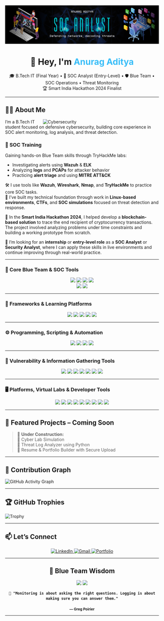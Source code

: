 <!-- Header / Banner -->
![logo](https://github.com/Acelake123/Acelake123/blob/main/Github_Banner.png)
<!-- 👨‍💻 Profile Banner / Heading -->
<h1 align="center">👋 Hey, I'm <span style="color:#38bdf8">Anurag Aditya</span></h1>
<p align="center">
🎓 B.Tech IT (Final Year) • 🔐 SOC Analyst (Entry-Level) • 🛡️ Blue Team • SOC Operations • Threat Monitoring<br/>
🏆 Smart India Hackathon 2024 Finalist  
</p>

---

## 🧑‍💻 About Me

<img align="right" alt="Cybersecurity" width="380" src="https://www.lambdatest.com/resources/images/news24.gif"/>

I’m a B.Tech IT student focused on defensive cybersecurity, building core experience in SOC alert monitoring, log analysis, and threat detection.

### 🧪 SOC Training

Gaining hands-on Blue Team skills through TryHackMe labs:

- Investigating alerts using **Wazuh** & **ELK**  
- Analyzing **logs** and **PCAPs** for attacker behavior  
- Practicing **alert triage** and using **MITRE ATT&CK**  

🛠️ I use tools like **Wazuh**, **Wireshark**, **Nmap**, and **TryHackMe** to practice core SOC tasks.  
🐧 I’ve built my technical foundation through work in **Linux-based environments**, **CTFs**, and **SOC simulations** focused on threat detection and response.

🚀 In the **Smart India Hackathon 2024**, I helped develop a **blockchain-based solution** to trace the end recipient of cryptocurrency transactions. The project involved analyzing problems under time constraints and building a working prototype from scratch.

🎯 I’m looking for an **internship** or **entry-level role** as a **SOC Analyst** or **Security Analyst**, where I can apply these skills in live environments and continue improving through real-world practice.

---

### 🧠 Core Blue Team & SOC Tools
<p align="center">
  <img src="https://img.shields.io/badge/Wazuh-SIEM-007ACC?style=for-the-badge&logo=wazuh&logoColor=white"/>
  <img src="https://img.shields.io/badge/Wireshark-Packet%20Sniffer-1679A7?style=for-the-badge&logo=wireshark&logoColor=white"/>
  <img src="https://img.shields.io/badge/Nmap-Network%20Scanner-004C99?style=for-the-badge"/>
  <img src="https://img.shields.io/badge/Zeek-Network%20Monitor-6e40c9?style=for-the-badge"/><br/>
  <img src="https://img.shields.io/badge/Suricata-IDS%2FIPS-f44336?style=for-the-badge"/>
  <img src="https://img.shields.io/badge/Elastic_Stack-Log%20Analytics-005571?style=for-the-badge&logo=elastic&logoColor=white"/>
</p>

---

### 🧰 Frameworks & Learning Platforms
<p align="center">
  <img src="https://img.shields.io/badge/MITRE_ATT%26CK-Framework-FF5733?style=for-the-badge"/>
  <img src="https://img.shields.io/badge/TryHackMe-Cybersecurity%20Labs-000000?style=for-the-badge&logo=tryhackme&logoColor=red"/>
  <img src="https://img.shields.io/badge/Blue%20Team%20Labs%20Online-Practical%20SOC%20Scenarios-2b6777?style=for-the-badge"/>
  <img src="https://img.shields.io/badge/Cyber%20Defenders-Incident%20Response%20CTFs-1c1c1c?style=for-the-badge"/>
  <img src="https://img.shields.io/badge/Elastic%20SIEM-Lab%20Environment-005571?style=for-the-badge&logo=elastic&logoColor=white"/>
</p>

---

### ⚙️ Programming, Scripting & Automation
<p align="center">
  <img src="https://img.shields.io/badge/Python-Automation%20%7C%20Log%20Parsing%20%7C%20SIEM%20Scripts-3670A0?style=for-the-badge&logo=python&logoColor=white"/>
  <img src="https://img.shields.io/badge/Bash-Linux%20Automation%20%7C%20Recon%20Scripts-121011?style=for-the-badge&logo=gnu-bash&logoColor=white"/>
  <img src="https://img.shields.io/badge/PowerShell-Windows%20Log%20Forensics%20%7C%20IR-012456?style=for-the-badge&logo=powershell&logoColor=white"/>
  <img src="https://img.shields.io/badge/YAML-Wazuh%20Rules%20%7C%20ELK%20Config-000000?style=for-the-badge&logo=yaml&logoColor=white"/>
</p>

---

### 🔧 Vulnerability & Information Gathering Tools
<p align="center">
  <img src="https://img.shields.io/badge/Nuclei-Vulnerability%20Scanner-4B0082?style=for-the-badge"/>
  <img src="https://img.shields.io/badge/Amass-OSINT%20%26%20Subdomain%20Enum-3b3b3b?style=for-the-badge"/>
  <img src="https://img.shields.io/badge/DNSenum-DNS%20Recon-006699?style=for-the-badge"/>
  <img src="https://img.shields.io/badge/Google_Dorks-Advanced%20Search-ff0000?style=for-the-badge"/>
  <img src="https://img.shields.io/badge/WHOIS-Domain%20Intelligence-002855?style=for-the-badge"/>
  <img src="https://img.shields.io/badge/ClamAV-Antivirus%20Scanner-008000?style=for-the-badge"/>
  <img src="https://img.shields.io/badge/Netstat-Network%20Sockets-444444?style=for-the-badge"/>
</p>

---

### 🖥️ Platforms, Virtual Labs & Developer Tools
<p align="center">
  <img src="https://img.shields.io/badge/Linux_Kali-Offensive%20Testing-000000?style=for-the-badge&logo=linux&logoColor=white"/>
  <img src="https://img.shields.io/badge/Ubuntu-Blue%20Team%20Base-E95420?style=for-the-badge&logo=ubuntu&logoColor=white"/>
  <img src="https://img.shields.io/badge/Windows_10-Host%20Investigation-0078D6?style=for-the-badge&logo=windows&logoColor=white"/>
  <img src="https://img.shields.io/badge/VirtualBox-VM%20Environment-183A61?style=for-the-badge&logo=virtualbox&logoColor=white"/>
  <img src="https://img.shields.io/badge/VMware-Virtualization-607078?style=for-the-badge&logo=vmware&logoColor=white"/>
  <img src="https://img.shields.io/badge/Git-Version%20Control-181717?style=for-the-badge&logo=git&logoColor=white"/>
  <img src="https://img.shields.io/badge/GitHub-Code%20Repository-24292F?style=for-the-badge&logo=github&logoColor=white"/>
  <img src="https://img.shields.io/badge/VS_Code-Code%20Editor-007ACC?style=for-the-badge&logo=visual-studio-code&logoColor=white"/>
  <img src="https://img.shields.io/badge/Postman-API%20Testing-FF6C37?style=for-the-badge&logo=postman&logoColor=white"/>
</p>

---

## 📂 Featured Projects – Coming Soon

> 🚧 **Under Construction:**  
> 🔹 Cyber Lab Simulation  
> 🔹 Threat Log Analyzer using Python  
> 🔹 Resume & Portfolio Builder with Secure Upload

---

## 🧠 Contribution Graph

![GitHub Activity Graph](https://github-readme-activity-graph.vercel.app/graph?username=Acelake123&theme=react-dark&color=38bdf8&area=true&line=38bdf8&point=ffffff&hide_border=true)

---

## 🏆 GitHub Trophies

![Trophy](https://github-profile-trophy.vercel.app/?username=Acelake123&theme=radical&row=1&column=6)

---

## 📫 Let’s Connect

<p align="center">
  <a href="https://linkedin.com/in/anurag-aditya-soc" target="_blank">
    <img alt="LinkedIn" src="https://img.shields.io/badge/LinkedIn-0A66C2?style=for-the-badge&logo=linkedin&logoColor=white"/>
  </a>
  
  <a href="mailto:anurag.aditya1281@gmail.com">
    <img alt="Gmail" src="https://img.shields.io/badge/Gmail-D14836?style=for-the-badge&logo=gmail&logoColor=white"/>
  </a>
  
  <a href="https://yourdomain.tech" target="_blank">
    <img alt="Portfolio" src="https://img.shields.io/badge/Portfolio-121212?style=for-the-badge&logo=vercel&logoColor=white"/>
  </a>
</p>

---

<h2 align="center">🧠 Blue Team Wisdom</h2>

<p align="center">
  <img src="https://img.shields.io/badge/Monitoring-Asks%20Questions-0f172a?style=for-the-badge&logo=linux&logoColor=38bdf8"/>
  <img src="https://img.shields.io/badge/Logging-Provides%20Answers-0f172a?style=for-the-badge&logo=linux&logoColor=38bdf8"/>
</p>

<p align="center">
  <code><strong>🧾 "Monitoring is about asking the right questions. Logging is about making sure you can answer them."</strong></code>
</p>

<p align="center"><sub><strong>— Greg Poirier</strong></sub></p>

---
